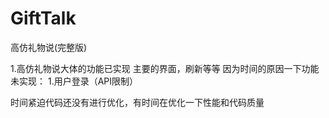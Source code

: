 # GiftTalk
高仿礼物说(完整版)

1.高仿礼物说大体的功能已实现
  主要的界面，刷新等等
因为时间的原因一下功能未实现：
  1.用户登录（API限制）

时间紧迫代码还没有进行优化，有时间在优化一下性能和代码质量
